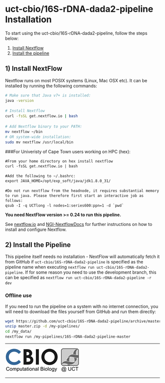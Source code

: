 # uct-cbio/16S-rDNA-dada2-pipeline Installation

To start using the uct-cbio/16S-rDNA-dada2-pipeline, follow the steps below:

1. [Install Nextflow](#install-nextflow)
2. [Install the pipeline](#install-the-pipeline)

## 1) Install NextFlow
Nextflow runs on most POSIX systems (Linux, Mac OSX etc). It can be installed by running the following commands:

```bash
# Make sure that Java v7+ is installed:
java -version

# Install Nextflow
curl -fsSL get.nextflow.io | bash

# Add Nextflow binary to your PATH:
mv nextflow ~/bin
# OR system-wide installation:
sudo mv nextflow /usr/local/bin
```

###For Univeristy of Cape Town users working on HPC (hex):
```
#From your home directory on hex install nextflow
curl -fsSL get.nextflow.io | bash

#Add the following to ~/.bashrc:
export JAVA_HOME=/opt/exp_soft/java/jdk1.8.0_31/

#Do not run nextflow from the headnode, it requires substantial memory to run java. Please therefore first start an interactive job as follows: 
qsub -I -q UCTlong -l nodes=1:series600:ppn=1 -d `pwd`
```

**You need NextFlow version >= 0.24 to run this pipeline.**

See [nextflow.io](https://www.nextflow.io/) and [NGI-NextflowDocs](https://github.com/SciLifeLab/NGI-NextflowDocs) for further instructions on how to install and configure Nextflow.

## 2) Install the Pipeline
This pipeline itself needs no installation - NextFlow will automatically fetch it from GitHub if `uct-cbio/16S-rDNA-dada2-pipeline` is specified as the pipeline name when executing `nextflow run uct-cbio/16S-rDNA-dada2-pipeline`. If for some reason you need to use the development branch, this can be specified as `nextflow run uct-cbio/16S-rDNA-dada2-pipeline -r dev`

### Offline use

If you need to run the pipeline on a system with no internet connection, you will need to download the files yourself from GitHub and run them directly:

```bash
wget https://github.com/uct-cbio/16S-rDNA-dada2-pipeline/archive/master.zip
unzip master.zip -d /my-pipelines/
cd /my_data/
nextflow run /my-pipelines/16S-rDNA-dada2-pipeline-master
```

---

[![UCT Computational Biology](/assets/cbio_logo.png)](http://www.cbio.uct.ac.za/)

---
